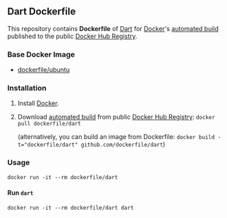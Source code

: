 ## Dart Dockerfile


This repository contains **Dockerfile** of [Dart](https://www.dartlang.org/) for [Docker](https://www.docker.com/)'s [automated build](https://registry.hub.docker.com/u/dockerfile/dart/) published to the public [Docker Hub Registry](https://registry.hub.docker.com/).


### Base Docker Image

* [dockerfile/ubuntu](http://dockerfile.github.io/#/dart)


### Installation

1. Install [Docker](https://www.docker.com/).

2. Download [automated build](https://registry.hub.docker.com/u/dockerfile/dart/) from public [Docker Hub Registry](https://registry.hub.docker.com/): `docker pull dockerfile/dart`

   (alternatively, you can build an image from Dockerfile: `docker build -t="dockerfile/dart" github.com/dockerfile/dart`)


### Usage

    docker run -it --rm dockerfile/dart

#### Run `dart`

    docker run -it --rm dockerfile/dart dart
